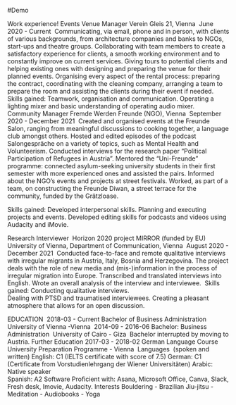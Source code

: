 #Demo

Work experience!
Events Venue Manager 
Verein Gleis 21, Vienna  June 2020 - Current 
Communicating, via email, phone and in person, with clients of various backgrounds, from architecture companies and banks to NGOs, start-ups and theatre groups.
Collaborating with team members to create a satisfactory experience for clients, a smooth working environment and to constantly improve on current services.
Giving tours to potential clients and helping existing ones with designing and preparing the venue for their planned events.
Organising every aspect of the rental process: preparing the contract, coordinating with the cleaning company, arranging a team to prepare the room and assisting the clients during their event if needed. 
Skills gained: 
Teamwork, organisation and communication.
Operating a lighting mixer and basic understanding of operating audio mixer. 
Community Manager
Fremde Werden Freunde (NGO), Vienna 
September 2020 - December 2021 
Created and organised events at the Freunde Salon, ranging from meaningful discussions to cooking together, a language club amongst others.
Hosted and edited episodes of the podcast Salongespräche on a variety of topics, such as Mental Health and Volunteerism. 
Conducted interviews for the research paper “Political Participation of Refugees in Austria”.
Mentored the “Uni-Freunde” programme: connected asylum-seeking university students in their first semester with more experienced ones and assisted the pairs.
Informed about the NGO’s events and projects at street festivals.
Worked, as part of a team, on constructing the Freunde Diwan, a street terrace for the community, funded by the Grätzloase.

Skills gained: 
Developed interpersonal skills.
Planning and executing projects and events. 
Developed editing skills for podcasts and videos using Audacity and iMovie.

Research Interviewer  Horizon 2020 project MIRROR (funded by EU) University of Vienna, Department of Communication, Vienna  August 2020 - December 2021 
Conducted face-to-face and remote qualitative interviews with irregular migrants in Austria, Italy, Bosnia and Herzegovina. The project deals with the role of new media and (mis-)information in the process of irregular migration into Europe.
Transcribed and translated interviews into English. 
Wrote an overall analysis of the interview and interviewee.
 Skills gained:
Conducting qualitative interviews.              
Dealing with PTSD and traumatised interviewees.
Creating a pleasant atmosphere that allows for an open discussion.

EDUCATION 
2018-03 - Current              Bachelor of Business Administration                                          University of Vienna -Vienna  2014-09 - 2016-06             Bachelor: Business Administration                                          University of Cairo - Giza                                          Bachelor interrupted by moving to Austria.
Further Education
2017-03 - 2018-02             German Language Course                                            University Preparation Programme - Vienna 
Languages  (spoken and written)
English: C1 (IELTS certificate with score of 7.5)
German: C1 (Certificate from Vorstudienlehrgang der Wiener Universitäten)
Arabic: Native speaker  
Spanish: A2
Software
Proficient with: Asana, Microsoft Office, Canva, Slack, Fresh desk, Imovie, Audacity.
Interests
Bouldering - Brazilian Jiu-jitsu - Meditation - Audiobooks - Yoga
